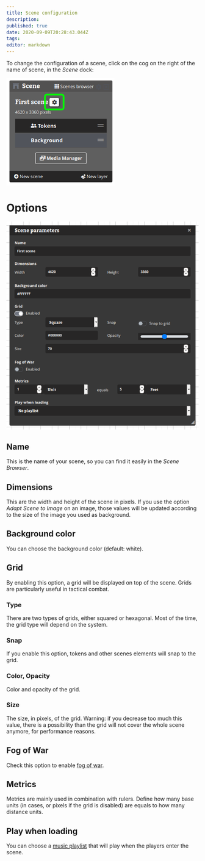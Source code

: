 ```yaml
---
title: Scene configuration
description: 
published: true
date: 2020-09-09T20:28:43.044Z
tags: 
editor: markdown
---
```


To change the configuration of a scene, click on the cog on the right of the name of scene, in the *Scene* dock:

![scene.png](/medias/scene.png)

# Options
![scene-parameters.png](/medias/scene-parameters.png)

## Name
This is the name of your scene, so you can find it easily in the *Scene Browser*.

## Dimensions
This are the width and height of the scene in pixels. If you use the option *Adapt Scene to Image* on an image, those values will be updated according to the size of the image you used as background.

## Background color
You can choose the background color (default: white).

## Grid
By enabling this option, a grid will be displayed on top of the scene. Grids are particularly useful in tactical combat.

### Type
There are two types of grids, either squared or hexagonal. Most of the time, the grid type will depend on the system.

### Snap
If you enable this option, tokens and other scenes elements will snap to the grid.

### Color, Opacity
Color and opacity of the grid.

### Size
The size, in pixels, of the grid. Warning: if you decrease too much this value, there is a possibility than the grid will not cover the whole scene anymore, for performance reasons.

## Fog of War
Check this option to enable [fog of war](/en/advanced/fog-of-war).

## Metrics
Metrics are mainly used in combination with rulers. Define how many base units (in cases, or pixels if the grid is disabled) are equals to how many distance units.

## Play when loading
You can choose a [music playlist](/en/how-to/music) that will play when the players enter the scene.